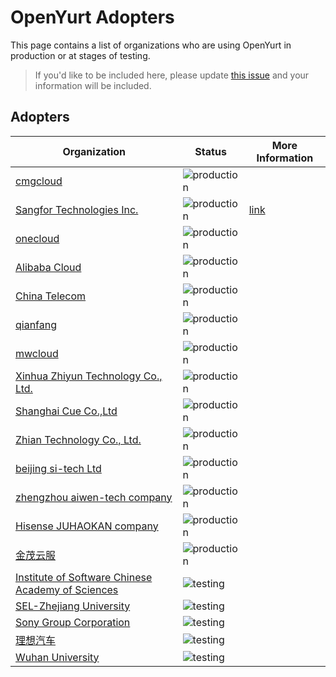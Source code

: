 # OpenYurt Adopters

This page contains a list of organizations who are using OpenYurt in production or at stages of testing.

>If you'd like to be included here, please update [this issue](https://github.com/openyurtio/openyurt/issues/300) and your information will be included.

## Adopters

| Organization | Status | More Information
| ------------ | ---------| ---------------|
| [cmgcloud](https://cloud.cmft.com/#/portal) |  ![production](https://img.shields.io/badge/-production-blue?style=flat) | |
| [Sangfor Technologies Inc.](https://www.sangfor.com/) |  ![production](https://img.shields.io/badge/-production-blue?style=flat) |[link](https://www.sohu.com/a/516276501_612370)|
| [onecloud](https://www.onecloud.cn/) |  ![production](https://img.shields.io/badge/-production-blue?style=flat) | |
| [Alibaba Cloud](https://us.alibabacloud.com/en) |  ![production](https://img.shields.io/badge/-production-blue?style=flat) | |
| [China Telecom](https://www.chinatelecom-h.com/en/global/home.php) |  ![production](https://img.shields.io/badge/-production-blue?style=flat) | |
| [qianfang](https://www.ctfo.com/) |  ![production](https://img.shields.io/badge/-production-blue?style=flat) | |
| [mwcloud](http://mwpark.cn/) |  ![production](https://img.shields.io/badge/-production-blue?style=flat) | |
| [Xinhua Zhiyun Technology Co., Ltd.](https://www.xinhuazhiyun.com/) |  ![production](https://img.shields.io/badge/-production-blue?style=flat) | |
| [Shanghai Cue Co.,Ltd]() |  ![production](https://img.shields.io/badge/-production-blue?style=flat) | |
| [Zhian Technology Co., Ltd.](https://www.zhiannet.com/) |  ![production](https://img.shields.io/badge/-production-blue?style=flat) | |
| [beijing si-tech Ltd](https://www.si-tech.com/) |  ![production](https://img.shields.io/badge/-production-blue?style=flat) | |
| [zhengzhou aiwen-tech company]() |  ![production](https://img.shields.io/badge/-production-blue?style=flat) | |
| [Hisense JUHAOKAN company](https://www.juhaokan.org/bg.html) |  ![production](https://img.shields.io/badge/-production-blue?style=flat) | |
| [金茂云服](https://www.jinmaocloud.com/) |  ![production](https://img.shields.io/badge/-production-blue?style=flat) | |
| [Institute of Software Chinese Academy of Sciences](http://english.is.cas.cn/) |  ![testing](https://img.shields.io/badge/-development%20&%20testing-green?style=flat) | |
| [SEL-Zhejiang University](http://www.sel.zju.edu.cn/) |  ![testing](https://img.shields.io/badge/-development%20&%20testing-green?style=flat) | |
| [Sony Group Corporation](https://www.sony.com/en/) |  ![testing](https://img.shields.io/badge/-development%20&%20testing-green?style=flat) | |
| [理想汽车](https://www.lixiang.com/#li) |  ![testing](https://img.shields.io/badge/-development%20&%20testing-green?style=flat) | |
| [Wuhan University](https://en.whu.edu.cn/) | ![testing](https://img.shields.io/badge/-development%20&%20testing-green?style=flat) | |